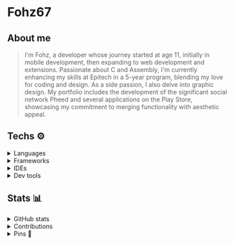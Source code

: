 # Fohz67

## About me

> I'm Fohz, a developer whose journey started at age 11, initially in mobile development, then expanding to web development and extensions. Passionate about C and Assembly, I'm currently enhancing my skills at Epitech in a 5-year program, blending my love for coding and design. As a side passion, I also delve into graphic design. My portfolio includes the development of the significant social network Pheed and several applications on the Play Store, showcasing my commitment to merging functionality with aesthetic appeal.

## Techs ⚙️

<details>
<summary>Languages</summary>

### Languages

[![My Skills](https://skillicons.dev/icons?i=html,css,js,ts,sass,less,java,kotlin,cpp,php,haskell,py&perline=4)](https://skillicons.dev)

</details>

<details>
<summary>Frameworks</summary>

### Frameworks

[![My Skills](https://skillicons.dev/icons?i=vue,angular,p5js,discordjs,jquery,symfony&perline=4)](https://skillicons.dev)

</details>

<details>
<summary>IDEs</summary>

### IDEs

[![My Skills](https://skillicons.dev/icons?i=androidstudio,idea,clion,webstorm,phpstorm,pycharm,vscode,eclipse&perline=4)](https://skillicons.dev)

</details>

<details>
<summary>Dev tools</summary>

### Tools

[![My Skills](https://skillicons.dev/icons?i=maven,gradle,materialui,webpack,bun,nodejs,mysql,firebase,gcp,github,gitlab,git,githubactions,&perline=4)](https://skillicons.dev)

</details>

## Stats 📊

<details>
<summary>GitHub stats</summary>

<a href="https://github.com/anuraghazra/github-readme-stats"><img alt="" src="https://github-readme-stats.vercel.app/api/?username=Fohz67&show_icons=true&count_private=true&theme=dark&hide_border=true&bg_color=fff&title_color=a480ff&icon_color=a480ff" height="192px"/></a>
<a href="https://github.com/anuraghazra/github-readme-stats"><img alt="" src="https://github-readme-stats.vercel.app/api/top-langs/?username=Fohz67&langs_count=8&layout=compact&theme=default&hide_border=true&bg_color=fff&title_color=000&icon_color=000&hide=Jupyter%20Notebook" height="192px"/></a>

</details>

<details>
<summary>Contributions</summary>

![Github Activity Graph](https://github-readme-activity-graph.vercel.app/graph?username=Fohz67&bg_color=ffffff&color=000000&line=5917ff&point=a480ff&area=true&hide_border=true)

</details>

<details>
<summary>Pins 📌</summary>

[![Delta-Client-Content](https://github-readme-stats.vercel.app/api/pin/?username=Fohz67&repo=Delta-Client-Content&theme=default)](https://github.com/Fohz67/Delta-Client-Content)

[![Delta-Bot](https://github-readme-stats.vercel.app/api/pin/?username=Fohz67&repo=Delta-Bot-Content&theme=default)](https://github.com/Fohz67/Delta-Bot-Content)

</details>
